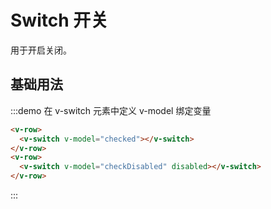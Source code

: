 # Switch 开关

用于开启关闭。

## 基础用法

:::demo 在 v-switch 元素中定义 v-model 绑定变量

```html
<v-row>
  <v-switch v-model="checked"></v-switch>
</v-row>
<v-row>
  <v-switch v-model="checkDisabled" disabled></v-switch>
</v-row>
```
:::

<script>
  import Row from '@/components/row';
  import Switch from '@/components/switch';

  export default {
    components: {
      VRow: Row,
      VSwitch: Switch,
    },
    data() {
      return {
        checked: false,
        checkDisabled: true,
      };
    },
    methods: {
    },
  };
</script>